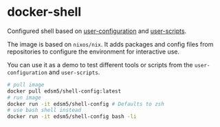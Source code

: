 docker-shell
==========

Configured shell based on [user-configuration](https://github.com/DanSM-5/user-configuration) and [user-scripts](https://github.com/DanSM-5/user-scripts).

The image is based on `nixos/nix`. It adds packages and config files from repositories to configure the environment for interactive use.

You can use it as a demo to test different tools or scripts from the `user-configuration` and `user-scripts`.

```bash
# pull image
docker pull edsm5/shell-config:latest
# run image
docker run -it edsm5/shell-config # Defaults to zsh
# use bash shell instead
docker run -it edsm5/shell-config bash -li
```
